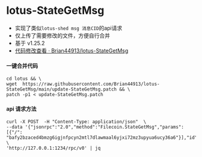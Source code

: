 # lotus-StateGetMsg

* 实现了类似`lotus-shed msg 消息CID`的api请求
* 仅上传了需要修改的文件，方便自行合并
* 基于 v1.25.2 
* [代码修改查看 · Brian44913/lotus-StateGetMsg](https://github.com/Brian44913/lotus-StateGetMsg/commit/d846fb216b7067ffd3189cfb7283fec04e577104)


#### 一键合并代码
```
cd lotus && \
wget  https://raw.githubusercontent.com/Brian44913/lotus-StateGetMsg/main/update-StateGetMsg.patch && \
patch -p1 < update-StateGetMsg.patch
```


#### api 请求方法
```
curl -X POST  -H "Content-Type: application/json"  \
--data '{"jsonrpc":"2.0","method":"Filecoin.StateGetMsg","params":[{"/": "bafy2bzaced4bmzg6igjnfpcyn2mtl7dlawmaal6yjxi72mz3upyua6ucy36a6"}],"id":3}'  \
'http://127.0.0.1:1234/rpc/v0' | jq
```